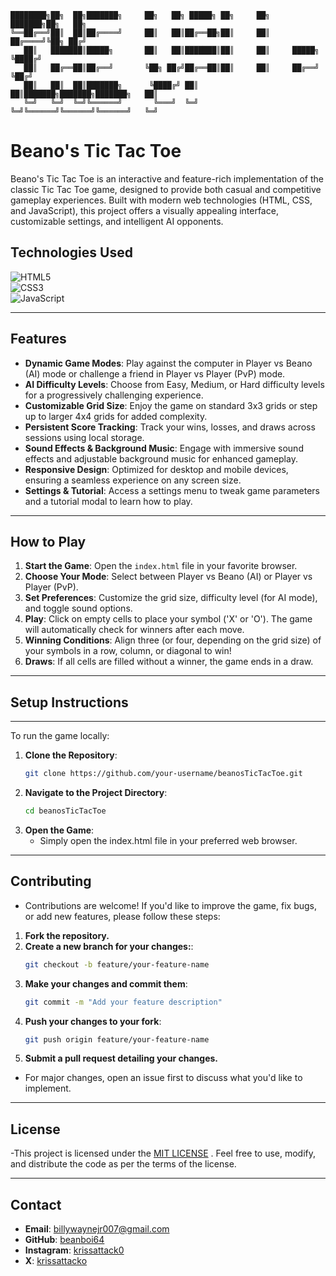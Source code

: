 ```
████████╗██╗  ██╗███████╗     ██╗   ██╗ █████╗ ██╗     ██╗     ███████╗██╗   ██╗
╚══██╔══╝██║  ██║██╔════╝     ██║   ██║██╔══██╗██║     ██║     ██╔════╝╚██╗ ██╔╝
   ██║   ███████║█████╗       ██║   ██║███████║██║     ██║     █████╗   ╚████╔╝ 
   ██║   ██╔══██║██╔══╝       ╚██╗ ██╔╝██╔══██║██║     ██║     ██╔══╝    ╚██╔╝  
   ██║   ██║  ██║███████╗      ╚████╔╝ ██║  ██║███████╗███████╗███████╗   ██║   
   ╚═╝   ╚═╝  ╚═╝╚══════╝       ╚═══╝  ╚═╝  ╚═╝╚══════╝╚══════╝╚══════╝   ╚═╝   
```

# Beano's Tic Tac Toe

Beano's Tic Tac Toe is an interactive and feature-rich implementation of the classic Tic Tac Toe game, designed to provide both casual and competitive gameplay experiences. Built with modern web technologies (HTML, CSS, and JavaScript), this project offers a visually appealing interface, customizable settings, and intelligent AI opponents.

## Technologies Used
![HTML5](https://img.shields.io/badge/HTML5-5-orange)  
![CSS3](https://img.shields.io/badge/CSS3-3-blue)  
![JavaScript](https://img.shields.io/badge/JavaScript-ES6-yellow)

---

## Features

- **Dynamic Game Modes**: Play against the computer in Player vs Beano (AI) mode or challenge a friend in Player vs Player (PvP) mode.
- **AI Difficulty Levels**: Choose from Easy, Medium, or Hard difficulty levels for a progressively challenging experience.
- **Customizable Grid Size**: Enjoy the game on standard 3x3 grids or step up to larger 4x4 grids for added complexity.
- **Persistent Score Tracking**: Track your wins, losses, and draws across sessions using local storage.
- **Sound Effects & Background Music**: Engage with immersive sound effects and adjustable background music for enhanced gameplay.
- **Responsive Design**: Optimized for desktop and mobile devices, ensuring a seamless experience on any screen size.
- **Settings & Tutorial**: Access a settings menu to tweak game parameters and a tutorial modal to learn how to play.

---

## How to Play

1. **Start the Game**: Open the `index.html` file in your favorite browser.
2. **Choose Your Mode**: Select between Player vs Beano (AI) or Player vs Player (PvP).
3. **Set Preferences**: Customize the grid size, difficulty level (for AI mode), and toggle sound options.
4. **Play**: Click on empty cells to place your symbol ('X' or 'O'). The game will automatically check for winners after each move.
5. **Winning Conditions**: Align three (or four, depending on the grid size) of your symbols in a row, column, or diagonal to win!
6. **Draws**: If all cells are filled without a winner, the game ends in a draw.

---

## Setup Instructions

---

To run the game locally:

1. **Clone the Repository**:
   ```bash
   git clone https://github.com/your-username/beanosTicTacToe.git
2. **Navigate to the Project Directory**:
   ```bash
   cd beanosTicTacToe
3. **Open the Game**:
   - Simply open the index.html file in your preferred web browser.

---

## Contributing

- Contributions are welcome! If you'd like to improve the game, fix bugs, or add new features, please follow these steps:

1. **Fork the repository.**
2. **Create a new branch for your changes:**:
   ```bash
   git checkout -b feature/your-feature-name
3. **Make your changes and commit them**:
   ```bash
   git commit -m "Add your feature description"
4. **Push your changes to your fork**:
   ```bash
   git push origin feature/your-feature-name
5. **Submit a pull request detailing your changes.**

- For major changes, open an issue first to discuss what you'd like to implement.

---

## License

   -This project is licensed under the [MIT LICENSE](LICENSE) . Feel free to use, modify, and distribute the code as per the terms of the license.

---

## Contact

- **Email**: billywaynejr007@gmail.com
- **GitHub**: [beanboi64](https://github.com/beanboi64)
- **Instagram**: [krissattack0](https://www.instagram.com/krissattack0)
- **X**: [krissattacko](https://x.com/krissattack0)

